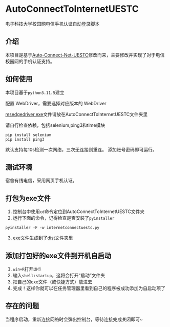 # AutoConnectToInternetUESTC

电子科技大学校园网电信手机认证自动登录脚本

## 介绍
本项目是基于[Auto-Connect-Net-UESTC](https://github.com/innns/Auto-Connect-Net-UESTC)修改而来，主要修改并实现了对于电信校园网的手机认证支持。

## 如何使用
本项目基于`python3.11.5`建立

配置 WebDriver，需要选择对应版本的 WebDriver

[msedgedriver.exe](https://developer.microsoft.com/zh-cn/microsoft-edge/tools/webdriver/)文件请放在AutoConnectToInternetUESTC文件夹里

请自行检查依赖，包括selenium,ping3和time模块
```shell
pip install selenium
pip install ping3
```
默认支持每10s检测一次网络，三次无连接则重连。
添加账号密码即可运行。


## 测试环境
宿舍有线电信，采用网页手机认证。

## 打包为exe文件
1. 控制台中使用`cd`命令定位到AutoConnectToInternetUESTC文件夹
2. 运行下面的命令，记得检查是否安装了`pyinstaller`
```shell
pyinstaller -F -w internetconnectuestc.py
```
3. exe文件生成到了dist文件夹里

## 添加打包好的exe文件到开机自启动

1. `win+R`打开`运行`
2. 输入`shell:startup`，这将会打开“启动”文件夹
3. 把自己的exe文件（或快捷方式）放进去
4. 完成！这样你就可以在任务管理器里看到自己的程序被成功添加为自启动项了

## 存在的问题
当程序启动，重新连接网络时会弹出控制台，等待连接完成关闭即可~

